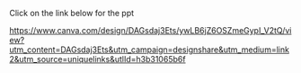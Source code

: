 Click on the link below for the ppt

https://www.canva.com/design/DAGsdaj3Ets/ywLB6jZ6OSZmeGypI_V2tQ/view?utm_content=DAGsdaj3Ets&utm_campaign=designshare&utm_medium=link2&utm_source=uniquelinks&utlId=h3b31065b6f

